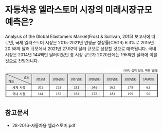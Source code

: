 # 자동차용 엘라스토머 시장의 미래시장규모 예측은?

Analysis of the Global Elastomers Market(Frost & Sullivan, 2015) 보고서에 따르면, 국제 엘라스토머 시장은 2015-2021년 연평균 성장률(CAGR) 6.3%로 2015년 20.58억 달러 규모에서 2021년 27.92억 달러 규모로 성장할 것으로 예측됩니다. 
국내 시장은 2014년 144백만 달러이었던 총 시장 규모가 2020년에는 195백만 달러에 이를 것으로 전망됩니다.

![](./images/자동차용엘라스토머_Q14_1_1.PNG)

## 참고문서
- 28-2016-자동차용 엘라스토머.pdf